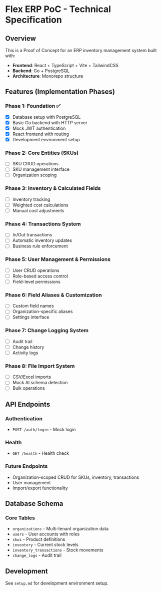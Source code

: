 # Flex ERP PoC - Technical Specification

## Overview
This is a Proof of Concept for an ERP inventory management system built with:
- **Frontend**: React + TypeScript + Vite + TailwindCSS
- **Backend**: Go + PostgreSQL
- **Architecture**: Monorepo structure

## Features (Implementation Phases)

### Phase 1: Foundation ✅
- [x] Database setup with PostgreSQL
- [x] Basic Go backend with HTTP server
- [x] Mock JWT authentication
- [x] React frontend with routing
- [x] Development environment setup

### Phase 2: Core Entities (SKUs)
- [ ] SKU CRUD operations
- [ ] SKU management interface
- [ ] Organization scoping

### Phase 3: Inventory & Calculated Fields
- [ ] Inventory tracking
- [ ] Weighted cost calculations
- [ ] Manual cost adjustments

### Phase 4: Transactions System
- [ ] In/Out transactions
- [ ] Automatic inventory updates
- [ ] Business rule enforcement

### Phase 5: User Management & Permissions
- [ ] User CRUD operations
- [ ] Role-based access control
- [ ] Field-level permissions

### Phase 6: Field Aliases & Customization
- [ ] Custom field names
- [ ] Organization-specific aliases
- [ ] Settings interface

### Phase 7: Change Logging System
- [ ] Audit trail
- [ ] Change history
- [ ] Activity logs

### Phase 8: File Import System
- [ ] CSV/Excel imports
- [ ] Mock AI schema detection
- [ ] Bulk operations

## API Endpoints

### Authentication
- `POST /auth/login` - Mock login

### Health
- `GET /health` - Health check

### Future Endpoints
- Organization-scoped CRUD for SKUs, inventory, transactions
- User management
- Import/export functionality

## Database Schema

### Core Tables
- `organizations` - Multi-tenant organization data
- `users` - User accounts with roles
- `skus` - Product definitions
- `inventory` - Current stock levels
- `inventory_transactions` - Stock movements
- `change_logs` - Audit trail

## Development

See `setup.md` for development environment setup.